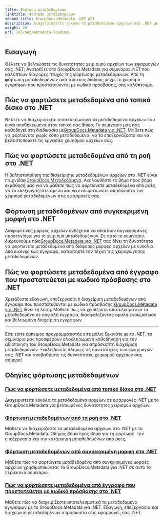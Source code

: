 ```yaml
---
title: Φόρτωση μεταδεδομένων
linktitle: Φόρτωση μεταδεδομένων
second_title: GroupDocs.Metadata .NET API
description: Διαχειριστείτε εύκολα τα μεταδεδομένα αρχείων στο .NET με το GroupDocs.Metadata. Μάθετε τεχνικές φόρτωσης, επεξεργασίας και πολλά άλλα για βελτιωμένες δυνατότητες χειρισμού αρχείων.
weight: 20
url: /el/net/metadata-loading/
---
```

## Εισαγωγή

Θέλετε να βελτιώσετε τις δυνατότητες χειρισμού αρχείων των εφαρμογών σας .NET; Ανατρέξτε στο GroupDocs.Metadata για σεμινάρια .NET που καλύπτουν διάφορες πτυχές της φόρτωσης μεταδεδομένων. Από τη φόρτωση μεταδεδομένων από τοπικούς δίσκους μέχρι το χειρισμό εγγράφων που προστατεύονται με κωδικό πρόσβασης, σας καλύπτουμε.

## Πώς να φορτώσετε μεταδεδομένα από τοπικό δίσκο στο .NET

 Θέλετε να διαχειριστείτε αποτελεσματικά τα μεταδεδομένα αρχείων που είναι αποθηκευμένα στον τοπικό σας δίσκο; Το σεμινάριο μας σας καθοδηγεί στη διαδικασία με[GroupDocs.Metadata για .NET](./load-metadata-local-disk/). Μάθετε πώς να φορτώνετε χωρίς κόπο μεταδεδομένα, να τα επεξεργάζεστε και να βελτιστοποιείτε τις εργασίες χειρισμού αρχείων σας.

## Πώς να φορτώσετε μεταδεδομένα από τη ροή στο .NET

 Η βελτιστοποίηση της διαχείρισης μεταδεδομένων αρχείων στο .NET είναι παιχνιδάκι[GroupDocs.Μεταδεδομένα](./load-metadata-stream/). Ακολουθήστε το βήμα προς βήμα εκμάθησή μας για να μάθετε πώς να φορτώνετε μεταδεδομένα από ροές, να τα επεξεργάζεστε άμεσα και να ενσωματώνετε απρόσκοπτα τον χειρισμό μεταδεδομένων στις εφαρμογές σας.

## Φόρτωση μεταδεδομένων από συγκεκριμένη μορφή στο .NET

 Διαφορετικές μορφές αρχείων ενδέχεται να απαιτούν συγκεκριμένες προσεγγίσεις για το χειρισμό μεταδεδομένων. Σε αυτό το σεμινάριο, διερευνούμε πώς[GroupDocs.Metadata για .NET](./load-metadata-specific-format/) σας δίνει τη δυνατότητα να φορτώνετε μεταδεδομένα από διάφορες μορφές αρχείων με ευκολία. Από εικόνες έως έγγραφα, κατακτήστε την τέχνη της χειραγώγησης μεταδεδομένων.

## Πώς να φορτώσετε μεταδεδομένα από έγγραφο που προστατεύεται με κωδικό πρόσβασης στο .NET

Χρειάζεστε εξαγωγή, επεξεργασία ή διαχείριση μεταδεδομένων από έγγραφα που προστατεύονται με κωδικό πρόσβασης;[GroupDocs.Metadata για .NET](./load-metadata-password-protected/) δίνει τη λύση. Μάθετε πώς να χειρίζεστε αποτελεσματικά τα μεταδεδομένα σε ασφαλή έγγραφα, διασφαλίζοντας ομαλή ενσωμάτωση και βελτιωμένη διαχείριση εγγράφων.

----
Είτε είστε έμπειρος προγραμματιστής είτε μόλις ξεκινάτε με το .NET, τα σεμινάρια μας προσφέρουν ολοκληρωμένη καθοδήγηση για την αξιοποίηση του GroupDocs.Metadata για απρόσκοπτη διαχείριση μεταδεδομένων. Ξεκλειδώστε πλήρως τις δυνατότητες των εφαρμογών σας .NET και αναβαθμίστε τις δυνατότητες χειρισμού αρχείων σας σήμερα!

## Οδηγίες φόρτωσης μεταδεδομένων
### [Πώς να φορτώσετε μεταδεδομένα από τοπικό δίσκο στο .NET](./load-metadata-local-disk/)
Διαχειριστείτε εύκολα τα μεταδεδομένα αρχείων σε εφαρμογές .NET με το GroupDocs.Metadata για βελτιωμένες δυνατότητες χειρισμού αρχείων.
### [Φόρτωση μεταδεδομένων από τη ροή στο .NET](./load-metadata-stream/)
Μάθετε να διαχειρίζεστε τα μεταδεδομένα αρχείων στο .NET με το GroupDocs.Metadata. Οδηγός βήμα προς βήμα για τη φόρτωση, την επεξεργασία και την κατάργηση μεταδεδομένων από ροές.
### [Φόρτωση μεταδεδομένων από συγκεκριμένη μορφή στο .NET](./load-metadata-specific-format/)
Μάθετε πώς να φορτώνετε μεταδεδομένα από συγκεκριμένες μορφές αρχείων χρησιμοποιώντας το GroupDocs.Metadata για .NET σε αυτό το περιεκτικό σεμινάριο.
### [Πώς να φορτώσετε μεταδεδομένα από έγγραφο που προστατεύεται με κωδικό πρόσβασης στο .NET](./load-metadata-password-protected/)
Μάθετε πώς να διαχειρίζεστε αποτελεσματικά τα μεταδεδομένα εγγράφων με το GroupDocs.Metadata για .NET. Εξαγωγή, επεξεργασία και διαχείριση μεταδεδομένων απρόσκοπτα στις εφαρμογές σας .NET.